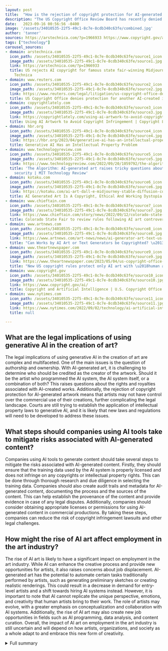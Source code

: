 ```yaml
---
layout: post
title:  "How is the rejection of copyright protection for AI-generated artwork impacting the art world?"
description: "The US Copyright Office Review Board has recently denied copyright protection for an AI-generated artwork that gained national attention after winning a Colorado State Fair art contest last year. This decision has sparked a heated debate over the ethics and implications of AI-generated artwork."
date:   2023-09-16 00:56:56 -0400
image: '/assets/34010535-22f5-49c1-8c7e-8cdb340c63fe/combined.jpg'
author: 'tanner'
sources: https://arstechnica.com/?p=1966933 https://www.copyright.gov/ai/ https://www.reuters.com/legal/litigation/us-copyright-office-denies-protection-another-ai-created-image-2023-09-06/ https://copyrightlately.com/using-ai-artwork-to-avoid-copyright-infringement/ https://hbr.org/2023/04/generative-ai-has-an-intellectual-property-problem https://www.technologyreview.com/2022/09/20/1059792/the-algorithm-ai-generated-art-raises-tricky-questions-about-ethics-copyright-and-security/ https://kotaku.com/ai-art-dall-e-midjourney-stable-diffusion-copyright-1849388060 https://www.chieftain.com/story/news/2022/09/12/colorado-state-fair-to-review-rules-following-ai-art-controversy/66849123007/ https://www.nytimes.com/2022/09/02/technology/ai-artificial-intelligence-artists.html https://www.artnews.com/art-news/news/ai-generator-art-text-us-copyright-policy-1234661683/ https://www.theartnewspaper.com/2023/05/04/us-copyright-office-artificial-intelligence-art-regulation
tags: ["technology"]
carousel_sources:
- domain: arstechnica.com
  icon_path: /assets/34010535-22f5-49c1-8c7e-8cdb340c63fe/source1_icon.jpg
  image_path: /assets/34010535-22f5-49c1-8c7e-8cdb340c63fe/source1.jpg
  link: https://arstechnica.com/?p=1966933
  title: US rejects AI copyright for famous state fair-winning Midjourney art | Ars
    Technica
- domain: www.reuters.com
  icon_path: /assets/34010535-22f5-49c1-8c7e-8cdb340c63fe/source2_icon.jpg
  image_path: /assets/34010535-22f5-49c1-8c7e-8cdb340c63fe/source2.jpg
  link: https://www.reuters.com/legal/litigation/us-copyright-office-denies-protection-another-ai-created-image-2023-09-06/
  title: US Copyright Office denies protection for another AI-created image | Reuters
- domain: copyrightlately.com
  icon_path: /assets/34010535-22f5-49c1-8c7e-8cdb340c63fe/source3_icon.jpg
  image_path: /assets/34010535-22f5-49c1-8c7e-8cdb340c63fe/source3.jpg
  link: https://copyrightlately.com/using-ai-artwork-to-avoid-copyright-infringement/
  title: Using AI Artwork to Avoid Copyright Infringement | Copyright Lately
- domain: hbr.org
  icon_path: /assets/34010535-22f5-49c1-8c7e-8cdb340c63fe/source4_icon.jpg
  image_path: /assets/34010535-22f5-49c1-8c7e-8cdb340c63fe/source4.jpg
  link: https://hbr.org/2023/04/generative-ai-has-an-intellectual-property-problem
  title: Generative AI Has an Intellectual Property Problem
- domain: www.technologyreview.com
  icon_path: /assets/34010535-22f5-49c1-8c7e-8cdb340c63fe/source5_icon.jpg
  image_path: /assets/34010535-22f5-49c1-8c7e-8cdb340c63fe/source5.jpg
  link: https://www.technologyreview.com/2022/09/20/1059792/the-algorithm-ai-generated-art-raises-tricky-questions-about-ethics-copyright-and-security/
  title: 'The Algorithm: AI-generated art raises tricky questions about ethics, copyright,
    security | MIT Technology Review'
- domain: kotaku.com
  icon_path: /assets/34010535-22f5-49c1-8c7e-8cdb340c63fe/source6_icon.jpg
  image_path: /assets/34010535-22f5-49c1-8c7e-8cdb340c63fe/source6.jpg
  link: https://kotaku.com/ai-art-dall-e-midjourney-stable-diffusion-copyright-1849388060
  title: AI Generated Art Is A Copyright, Ethical And Working Dystopia
- domain: www.chieftain.com
  icon_path: /assets/34010535-22f5-49c1-8c7e-8cdb340c63fe/source7_icon.jpg
  image_path: /assets/34010535-22f5-49c1-8c7e-8cdb340c63fe/source7.jpg
  link: https://www.chieftain.com/story/news/2022/09/12/colorado-state-fair-to-review-rules-following-ai-art-controversy/66849123007/
  title: Colorado State Fair to review rules following AI art controversy
- domain: www.artnews.com
  icon_path: /assets/34010535-22f5-49c1-8c7e-8cdb340c63fe/source8_icon.jpg
  image_path: /assets/34010535-22f5-49c1-8c7e-8cdb340c63fe/source8.jpg
  link: https://www.artnews.com/art-news/news/ai-generator-art-text-us-copyright-policy-1234661683/
  title: "Can Works by AI Art or Text Generators be Copyrighted? \u2013 ARTnews.com"
- domain: www.theartnewspaper.com
  icon_path: /assets/34010535-22f5-49c1-8c7e-8cdb340c63fe/source9_icon.jpg
  image_path: /assets/34010535-22f5-49c1-8c7e-8cdb340c63fe/source9.jpg
  link: https://www.theartnewspaper.com/2023/05/04/us-copyright-office-artificial-intelligence-art-regulation
  title: "New US copyright rules protect only AI art with \u2018human authorship\u2019"
- domain: www.copyright.gov
  icon_path: /assets/34010535-22f5-49c1-8c7e-8cdb340c63fe/source10_icon.jpg
  image_path: /assets/34010535-22f5-49c1-8c7e-8cdb340c63fe/source10.jpg
  link: https://www.copyright.gov/ai/
  title: Copyright and Artificial Intelligence | U.S. Copyright Office
- domain: www.nytimes.com
  icon_path: /assets/34010535-22f5-49c1-8c7e-8cdb340c63fe/source11_icon.jpg
  image_path: /assets/34010535-22f5-49c1-8c7e-8cdb340c63fe/source11.jpg
  link: https://www.nytimes.com/2022/09/02/technology/ai-artificial-intelligence-artists.html
  title: null

---
```


## What are the legal implications of using generative AI in the creation of art?
The legal implications of using generative AI in the creation of art are complex and multifaceted. One of the main issues is the question of authorship and ownership. With AI-generated art, it is challenging to determine who should be credited as the creator of the artwork. Should it be the artist who programmed the AI system, the AI system itself, or a combination of both? This raises questions about the rights and royalties associated with AI-created works. Additionally, the rejection of copyright protection for AI-generated artwork means that artists may not have control over the commercial use of their creations, further complicating the legal landscape. Courts are still trying to establish the application of intellectual property laws to generative AI, and it is likely that new laws and regulations will need to be developed to address these issues.

## What steps should companies using AI tools take to mitigate risks associated with AI-generated content?
Companies using AI tools to generate content should take several steps to mitigate the risks associated with AI-generated content. Firstly, they should ensure that the training data used by the AI system is properly licensed and does not infringe on any copyrights or intellectual property rights. This can be done through thorough research and due diligence in selecting the training data. Companies should also create audit trails and metadata for AI-generated content, documenting the process and the sources of the content. This can help establish the provenance of the content and provide evidence in case of any legal disputes. Additionally, companies should consider obtaining appropriate licenses or permissions for using AI-generated content in commercial productions. By taking these steps, companies can reduce the risk of copyright infringement lawsuits and other legal challenges.

## How might the rise of AI art affect employment in the art industry?
The rise of AI art is likely to have a significant impact on employment in the art industry. While AI can enhance the creative process and provide new opportunities for artists, it also raises concerns about job displacement. AI-generated art has the potential to automate certain tasks traditionally performed by artists, such as generating preliminary sketches or creating realistic renderings. This could result in a decrease in demand for entry-level artists and a shift towards hiring AI systems instead. However, it is important to note that AI cannot replicate the unique perspective, emotions, and creativity that human artists bring to their work. The role of artists may evolve, with a greater emphasis on conceptualization and collaboration with AI systems. Additionally, the rise of AI art may also create new job opportunities in fields such as AI programming, data analysis, and content curation. Overall, the impact of AI art on employment in the art industry is still uncertain and will depend on how artists, organizations, and society as a whole adapt to and embrace this new form of creativity.



<details>
  <summary>Full summary</summary>
<p>The rejection of copyright protection for the AI-generated artwork has raised questions about the status of AI-created works in the art world. The artwork in question had won first place in a Colorado State Fair art contest, gaining national attention as the first AI-generated work to achieve such recognition. The artist, Jason M. Allen, used the generative AI system Midjourney to create his award-winning image titled 'Théâtre D'opéra Spatial.' However, the Copyright Office denied Allen's request for copyright, stating that the artwork was not the product of human authorship.</p>
<p>This is not the first time the Copyright Office has rejected copyright protection for AI-generated artwork. In previous cases, artists Kris Kashtanova and computer scientist Stephen Thaler also had their AI-generated artworks denied copyright protection. The rejection of copyright for AI-created material has left a "void of ownership" for creators, according to Jason Allen.</p>
<p>The controversy surrounding AI-generated artwork extends beyond copyright protection. There are ethical and moral implications surrounding the use of AI in the creation of art. AI-generated art has become a viable option for license-free set decoration in motion pictures and commercial productions. However, uncleared art and props can lead to copyright infringement lawsuits. AI-generated art can provide a solution to avoiding copyright issues, but it is not always eligible for copyright protection.</p>
<p>The rise of AI art raises concerns about the legal implications of using generative AI and the ownership of AI-generated works. Legal cases have been filed regarding AI creations and infringement, and courts are still trying to establish the application of intellectual property laws to generative AI. Companies using AI tools need to take steps to mitigate risks, such as ensuring training data is properly licensed and creating audit trails and metadata for AI-generated content.</p>
<p>The controversy surrounding AI art extends beyond the legal and ethical aspects. There are concerns about the future of art jobs as AI art gains popularity. Professional artists worry that AI could replace entry-level artists and be used by small creators instead of hiring an artist. Additionally, the profit motives involved in the AI art movement raise questions about the true nature of AI-generated art.</p>
<p>The rejection of copyright protection for AI-generated artwork has sparked a larger conversation about the role of AI in the art world. Artists, experts, and organizations are seeking solutions and discussing the need for new categories or requirements for AI art in art competitions. The controversy and debate surrounding AI art are expected to continue as AI technology continues to advance.</p>
<p>Overall, the rejection of copyright protection for AI-generated artwork at the Colorado State Fair has brought attention to the complex issues surrounding AI in the art world. The ethics, legal implications, and future of AI-generated art are all topics of discussion as artists, experts, and organizations navigate this new frontier of creativity and technology.</p>
</details>
